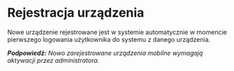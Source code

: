 # Rejestracja urządzenia

Nowe urządzenie rejestrowane jest w systemie automatycznie w momencie pierwszego logowania użytkownika do systemu z danego urządzenia.

_**Podpowiedź:**_ _Nowo zarejestrowane urządzenia mobilne wymagają aktywacji przez administratora._

